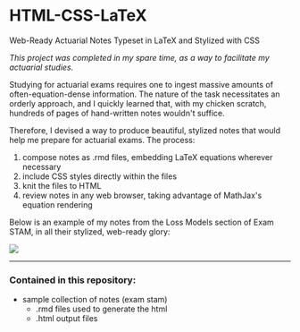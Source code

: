 # HTML-CSS-LaTeX
Web-Ready Actuarial Notes Typeset in LaTeX and Stylized with CSS

*This project was completed in my spare time, as a way to facilitate my actuarial studies.*

Studying for actuarial exams requires one to ingest massive amounts of often-equation-dense information. The nature of the task necessitates an orderly approach, and I quickly learned that, with my chicken scratch, hundreds of pages of hand-written notes wouldn't suffice.

Therefore, I devised a way to produce beautiful, stylized notes that would help me prepare for actuarial exams. The process:

1) compose notes as .rmd files, embedding LaTeX equations wherever necessary
2) include CSS styles directly within the files 
3) knit the files to HTML
4) review notes in any web browser, taking advantage of MathJax's equation rendering

Below is an example of my notes from the Loss Models section of Exam STAM, in all their stylized, web-ready glory:

![](https://github.com/JosephKnittel/HTML-CSS-LaTeX/blob/main/Images/notes_demo.gif?raw=true)

<hr>

### Contained in this repository:
- sample collection of notes (exam stam)
  - .rmd files used to generate the html
  - .html output files
